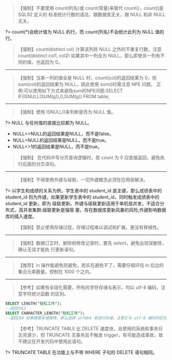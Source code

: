 >【强制】不要使用 count(列名)或 count(常量)来替代 count(*)，count(*)是 SQL92 定义的 标准统计行数的语法，跟数据库无关，跟 NULL 和非 NULL 无关。

?> count(*)会统计值为 NULL 的行，而 count(列名)不会统计此列为 NULL 值的行。

>【强制】count(distinct col) 计算该列除 NULL 之外的不重复行数，注意 count(distinct col1, col2) 如果其中一列全为 NULL，那么即使另一列有不同的值，也返回为 0。

---

>【强制】当某一列的值全是 NULL 时，count(col)的返回结果为 0，但 sum(col)的返回结果为 NULL，因此使用 sum()时需注意 NPE 问题。 正例:可以使用如下方式来避免sum的NPE问题:SELECT IF(ISNULL(SUM(g)),0,SUM(g)) FROM table;

---

>【强制】使用 ISNULL()来判断是否为 NULL 值。

?> NULL 与任何值的直接比较都为 NULL。

- NULL<>NULL的返回结果是NULL，而不是false。
- NULL=NULL的返回结果是NULL，而不是true。
- NULL<>1的返回结果是NULL，而不是true。

>【强制】 在代码中写分页查询逻辑时，若 count 为 0 应直接返回，避免执行后面的分页语句。

---

>【强制】不得使用外键与级联，一切外键概念必须在应用层解决。

?> 以学生和成绩的关系为例，学生表中的 student_id 是主键，那么成绩表中的 student_id 则为外键。如果更新学生表中的 student_id，同时触发成绩表中的 student_id 更新，即为 级联更新。外键与级联更新适用于单机低并发，不适合分布式、高并发集群;级联更新是强阻 塞，存在数据库更新风暴的风险;外键影响数据库的插入速度。

>【强制】禁止使用存储过程，存储过程难以调试和扩展，更没有移植性。

---

>【强制】数据订正时，删除和修改记录时，要先 select，避免出现误删除，确认无误才能执 行更新语句。

---

>【推荐】in 操作能避免则避免，若实在避免不了，需要仔细评估 in 后边的集合元素数量，控制在 1000 个之内。

---

>【参考】如果有全球化需要，所有的字符存储与表示，均以 utf-8 编码，注意字符统计函数 的区别。

```sql
SELECT LENGTH("轻松工作");
--返回为12
SELECT CHARACTER_LENGTH("轻松工作");
--返回为4 如果需要存储表情，那么选择 utfmb4 来进行存储，注意它与 utf-8 编码的区别。

``` 

>【参考】TRUNCATE TABLE 比 DELETE 速度快，且使用的系统和事务日志资源少，但 TRUNCATE 无事务且不触发 trigger，有可能造成事故，故不建议在开发代码中使用此语句。

?> TRUNCATE TABLE 在功能上与不带 WHERE 子句的 DELETE 语句相同。
